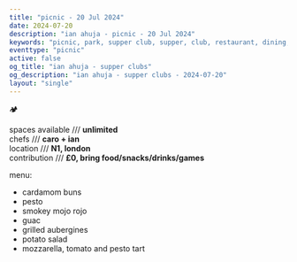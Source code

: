 ```yaml
---
title: "picnic - 20 Jul 2024"
date: 2024-07-20
description: "ian ahuja - picnic - 20 Jul 2024"
keywords: "picnic, park, supper club, supper, club, restaurant, dining, london, connection, ian ahuja, food, eat, friends"
eventtype: "picnic"
active: false
og_title: "ian ahuja - supper clubs"
og_description: "ian ahuja - supper clubs - 2024-07-20"
layout: "single"
---
```


🏕️

spaces available /// **unlimited**  
chefs /// **caro + ian**  
location /// **N1, london**  
contribution /// **£0, bring food/snacks/drinks/games**  

menu:
- cardamom buns
- pesto
- smokey mojo rojo
- guac
- grilled aubergines
- potato salad
- mozzarella, tomato and pesto tart